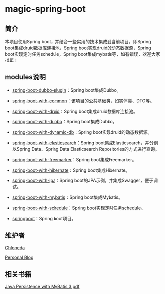 # magic-spring-boot

## 简介
本项目使用Spring boot，并结合一些实用的技术集成到当前项目，即Spring boot集成druid数据库连接池，Spring boot实现druid的动态数据源，Spring boot实现定时任务schedule，Spring boot集成mybatis等，如有错误，欢迎大家指正！

## modules说明
- [spring-boot-dubbo-plugin](https://github.com/chloneda/magic-spring-boot/tree/master/spring-boot-dubbo-plugin)：Spring boot集成Dubbo。

- [spring-boot-with-common](https://github.com/chloneda/magic-spring-boot/tree/master/spring-boot-with-common)：该项目的公共基础类，如实体类、DTO等。

- [spring-boot-with-druid](https://github.com/chloneda/magic-spring-boot/tree/master/spring-boot-with-druid)：Spring boot集成druid数据库连接池。

- [spring-boot-with-dubbo](https://github.com/chloneda/magic-spring-boot/tree/master/spring-boot-with-dubbo)：Spring boot集成Dubbo。

- [spring-boot-with-dynamic-db](https://github.com/chloneda/magic-spring-boot/tree/master/spring-boot-with-dynamic-db)：Spring boot实现druid的动态数据源。

- [spring-boot-with-elasticsearch](https://github.com/chloneda/magic-spring-boot/tree/master/spring-boot-with-elasticsearch)：Spring boot集成Elasticsearch，并分别以Spring Data、Spring Data Elasticsearch Repositories的方式进行查询。

- [spring-boot-with-freemarker](https://github.com/chloneda/magic-spring-boot/tree/master/spring-boot-with-freemarker)：Spring boot集成Freemarker。

- [spring-boot-with-hibernate](https://github.com/chloneda/magic-spring-boot/tree/master/spring-boot-with-hibernate)：Spring boot集成Hibernate。

- [spring-boot-with-jpa](https://github.com/chloneda/shell/magic-spring-boot/master/spring-boot-with-jpa)：Spring boot的JPA示例，并集成Swagger，便于调试。

- [spring-boot-with-mybatis](https://github.com/chloneda/magic-spring-boot/tree/master/spring-boot-with-mybatis)：Spring boot集成Mybatis。

- [spring-boot-with-schedule](https://github.com/chloneda/magic-spring-boot/tree/master/spring-boot-with-schedule)：Spring boot实现定时任务schedule。

- [springboot](https://github.com/chloneda/magic-spring-boot/tree/master/springboot)：Spring boot项目。

## 维护者
[Chloneda](https://github.com/chloneda/)

[Personal Blog](https://chloneda.github.io/)

## 相关书籍
[Java Persistence with MyBatis 3.pdf](https://github.com/chloneda/magic-spring-boot/blob/master/doc/Java%20Persistence%20with%20MyBatis%203.pdf)
